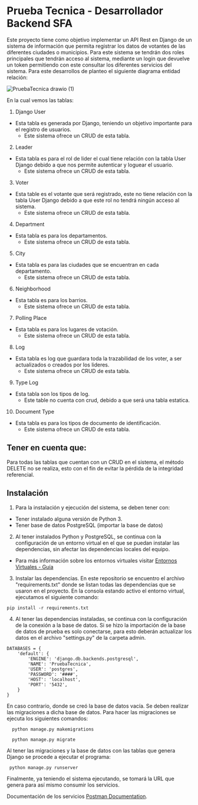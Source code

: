 # Prueba Tecnica - Desarrollador Backend SFA

Este proyecto tiene como objetivo implementar un API Rest en Django de un sistema de información que permita registrar los datos de votantes de las diferentes ciudades o municipios. Para este sistema se tendrán dos roles principales que tendrán acceso al sistema, mediante un login que devuelve un token permitiendo con este consultar los diferentes servicios del sistema. Para este desarrollos de planteo el siguiente diagrama entidad relación:

![PruebaTecnica drawio (1)](https://user-images.githubusercontent.com/62753088/209579482-c712d441-c3f0-4d95-be48-8a25632562ee.png)

En la cual vemos las tablas:
1.	Django User
  - Esta tabla es generada por Django, teniendo un objetivo importante para el registro de usuarios.
    - Este sistema ofrece un CRUD de esta tabla.
2.	Leader
  -	Esta tabla es para el rol de lider el cual tiene relación con la tabla User Django debido a que nos permite autenticar y loguear el usuario.
    - Este sistema ofrece un CRUD de esta tabla.
3.	Voter
  - Esta table es el votante que será registrado, este no tiene relación con la tabla User Django debido a que este rol no tendrá ningún acceso al sistema.
    - Este sistema ofrece un CRUD de esta tabla.
4.	Department
  - Esta tabla es para los departamentos.
    - Este sistema ofrece un CRUD de esta tabla.
5.	City
  - Esta tabla es para las ciudades que se encuentran en cada departamento.
    - Este sistema ofrece un CRUD de esta tabla.
6.	Neighborhood
  - Esta tabla es para los barrios.
    - Este sistema ofrece un CRUD de esta tabla.
7.	Polling Place
  - Esta tabla es para los lugares de votación.
    - Este sistema ofrece un CRUD de esta tabla.
8.	Log
  - Esta tabla es log que guardara toda la trazabilidad de los voter, a ser actualizados o creados por los lideres.
    - Este sistema ofrece un CRUD de esta tabla.
9.	Type Log
  - Esta tabla son los tipos de log.
    - Este table no cuenta con crud, debido a que será una tabla estatica.
10.	Document Type
  - Esta tabla es para los tipos de documento de identificación.
    - Este sistema ofrece un CRUD de esta tabla.


## Tener en cuenta que:
Para todas las tablas que cuentan con un CRUD en el sistema, el método DELETE no se realiza, esto con el fin de evitar la pérdida de la integridad referencial.

## Instalación
1. Para la instalación y ejecución del sistema, se deben tener con:

- Tener instalado alguna versión de Python 3.
- Tener base de datos PostgreSQL (importar la base de datos)

2. Al tener instalados Python y PostgreSQL, se continua con la configuración de un entorno virtual en el que se puedan instalar las dependencias, sin afectar las dependencias locales del equipo.

- Para más información sobre los entornos virtuales visitar [Entornos Virtuales - Guía](https://docs.python.org/es/3/tutorial/venv.html)

3. Instalar las dependencias. En este repositorio se encuentro el archivo "requirements.txt" donde se listan todas las dependencias que se usaron en el proyecto. En la consola estando activo el entorno virtual, ejecutamos el siguiente comando:

  ```
  pip install -r requirements.txt
  ```
4. Al tener las dependencias instaladas, se continua con la configuración de la conexión a la base de datos. Si se hizo la importación de la base de datos de prueba es solo conectarse, para esto deberán actualizar los datos en el archivo "settings.py" de la carpeta admin.

  ```
  DATABASES = {
      'default': {
          'ENGINE': 'django.db.backends.postgresql',
          'NAME': 'PruebaTecnica',
          'USER': 'postgres',
          'PASSWORD': '####',
          'HOST': 'localhost',
          'PORT': '5432',
      }
  }
  ```

En caso contrario, donde se creó la base de datos vacía. Se deben realizar las migraciones a dicha base de datos. Para hacer las migraciones se ejecuta los siguientes comandos:
  ```
    python manage.py makemigrations
    
    python manage.py migrate
  ```

Al tener las migraciones y la base de datos con las tablas que genera Django se procede a ejecutar el programa:
  ```
   python manage.py runserver
  ```

Finalmente, ya teniendo el sistema ejecutando, se tomará la URL que genera para así mismo consumir los servicios.

Documentación de los servicios [Postman Documentation](https://documenter.getpostman.com/view/18457387/2s8Z6x1YX1).

